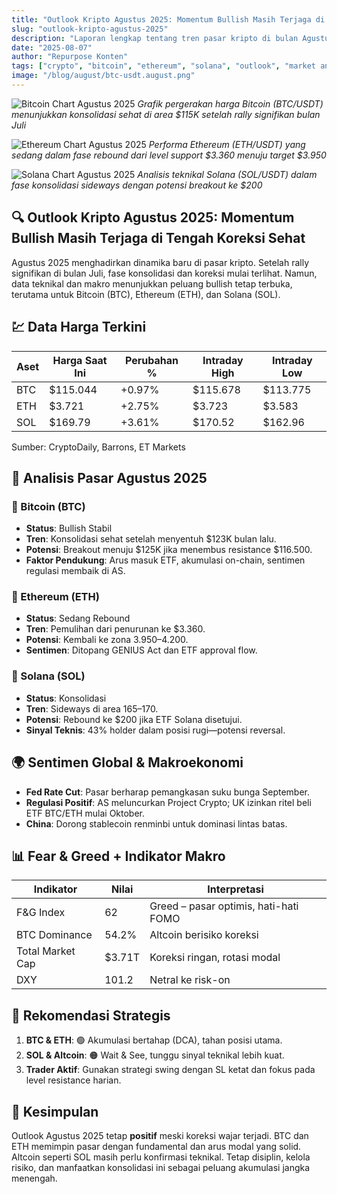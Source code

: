 ```yaml
---
title: "Outlook Kripto Agustus 2025: Momentum Bullish Masih Terjaga di Tengah Koreksi Sehat"
slug: "outlook-kripto-agustus-2025"
description: "Laporan lengkap tentang tren pasar kripto di bulan Agustus 2025. Apakah Bitcoin akan lanjut menuju $125K? Apakah Ethereum dan Solana siap rebound? Simak analisa teknikal, sentimen makro, dan peluang trading bulan ini."
date: "2025-08-07"
author: "Repurpose Konten"
tags: ["crypto", "bitcoin", "ethereum", "solana", "outlook", "market analysis", "altcoin"]
image: "/blog/august/btc-usdt.august.png"
---
```


![Bitcoin Chart Agustus 2025](/blog/august/btc-usdt.august.png)
*Grafik pergerakan harga Bitcoin (BTC/USDT) menunjukkan konsolidasi sehat di area $115K setelah rally signifikan bulan Juli*

![Ethereum Chart Agustus 2025](/blog/august/eth-usdt.august.png)
*Performa Ethereum (ETH/USDT) yang sedang dalam fase rebound dari level support $3.360 menuju target $3.950*

![Solana Chart Agustus 2025](/blog/august/sol-usdt.august.png)
*Analisis teknikal Solana (SOL/USDT) dalam fase konsolidasi sideways dengan potensi breakout ke $200*

## 🔍 Outlook Kripto Agustus 2025: Momentum Bullish Masih Terjaga di Tengah Koreksi Sehat

Agustus 2025 menghadirkan dinamika baru di pasar kripto. Setelah rally signifikan di bulan Juli, fase konsolidasi dan koreksi mulai terlihat. Namun, data teknikal dan makro menunjukkan peluang bullish tetap terbuka, terutama untuk Bitcoin (BTC), Ethereum (ETH), dan Solana (SOL).

## 💹 Data Harga Terkini

| Aset      | Harga Saat Ini | Perubahan % | Intraday High | Intraday Low |
|-----------|----------------|-------------|----------------|---------------|
| BTC       | $115.044       | +0.97%      | $115.678       | $113.775      |
| ETH       | $3.721         | +2.75%      | $3.723         | $3.583        |
| SOL       | $169.79        | +3.61%      | $170.52        | $162.96       |

Sumber: CryptoDaily, Barrons, ET Markets

## 🧠 Analisis Pasar Agustus 2025

### 🔸 Bitcoin (BTC)
- **Status**: Bullish Stabil
- **Tren**: Konsolidasi sehat setelah menyentuh $123K bulan lalu.
- **Potensi**: Breakout menuju $125K jika menembus resistance $116.500.
- **Faktor Pendukung**: Arus masuk ETF, akumulasi on-chain, sentimen regulasi membaik di AS.

### 🔸 Ethereum (ETH)
- **Status**: Sedang Rebound
- **Tren**: Pemulihan dari penurunan ke $3.360.
- **Potensi**: Kembali ke zona $3.950–$4.200.
- **Sentimen**: Ditopang GENIUS Act dan ETF approval flow.

### 🔸 Solana (SOL)
- **Status**: Konsolidasi
- **Tren**: Sideways di area $165–$170.
- **Potensi**: Rebound ke $200 jika ETF Solana disetujui.
- **Sinyal Teknis**: 43% holder dalam posisi rugi—potensi reversal.

## 🌍 Sentimen Global & Makroekonomi

- **Fed Rate Cut**: Pasar berharap pemangkasan suku bunga September.
- **Regulasi Positif**: AS meluncurkan Project Crypto; UK izinkan ritel beli ETF BTC/ETH mulai Oktober.
- **China**: Dorong stablecoin renminbi untuk dominasi lintas batas.

## 📊 Fear & Greed + Indikator Makro

| Indikator   | Nilai      | Interpretasi                          |
|-------------|------------|----------------------------------------|
| F&G Index   | 62         | Greed – pasar optimis, hati-hati FOMO |
| BTC Dominance | 54.2%    | Altcoin berisiko koreksi               |
| Total Market Cap | $3.71T | Koreksi ringan, rotasi modal          |
| DXY         | 101.2      | Netral ke risk-on                     |

## 🔔 Rekomendasi Strategis

1. **BTC & ETH**: 🟢 Akumulasi bertahap (DCA), tahan posisi utama.
2. **SOL & Altcoin**: 🟠 Wait & See, tunggu sinyal teknikal lebih kuat.
3. **Trader Aktif**: Gunakan strategi swing dengan SL ketat dan fokus pada level resistance harian.

## 📌 Kesimpulan

Outlook Agustus 2025 tetap **positif** meski koreksi wajar terjadi. BTC dan ETH memimpin pasar dengan fundamental dan arus modal yang solid. Altcoin seperti SOL masih perlu konfirmasi teknikal. Tetap disiplin, kelola risiko, dan manfaatkan konsolidasi ini sebagai peluang akumulasi jangka menengah.
